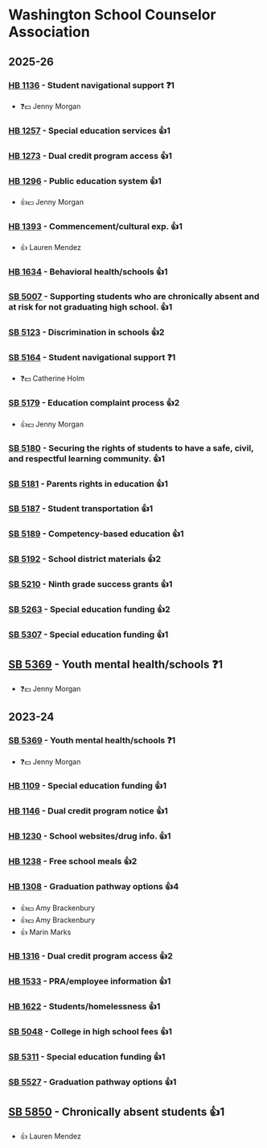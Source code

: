 # Washington School Counselor Association
## 2025-26

### [HB 1136](/bill/2025-26/hb/1136/) - Student navigational support   ❓1
* ❓💵 Jenny Morgan

### [HB 1257](/bill/2025-26/hb/1257/) - Special education services 👍1  

### [HB 1273](/bill/2025-26/hb/1273/) - Dual credit program access 👍1  

### [HB 1296](/bill/2025-26/hb/1296/) - Public education system 👍1  
* 👍💵 Jenny Morgan

### [HB 1393](/bill/2025-26/hb/1393/) - Commencement/cultural exp. 👍1  
* 👍 Lauren Mendez

### [HB 1634](/bill/2025-26/hb/1634/) - Behavioral health/schools 👍1  

### [SB 5007](/bill/2025-26/sb/5007/) - Supporting students who are chronically absent and at risk for not graduating high school. 👍1  

### [SB 5123](/bill/2025-26/sb/5123/) - Discrimination in schools 👍2  

### [SB 5164](/bill/2025-26/sb/5164/) - Student navigational support   ❓1
* ❓💵 Catherine Holm

### [SB 5179](/bill/2025-26/sb/5179/) - Education complaint process 👍2  
* 👍💵 Jenny Morgan

### [SB 5180](/bill/2025-26/sb/5180/) - Securing the rights of students to have a safe, civil, and respectful learning community. 👍1  

### [SB 5181](/bill/2025-26/sb/5181/) - Parents rights in education 👍1  

### [SB 5187](/bill/2025-26/sb/5187/) - Student transportation 👍1  

### [SB 5189](/bill/2025-26/sb/5189/) - Competency-based education 👍1  

### [SB 5192](/bill/2025-26/sb/5192/) - School district materials 👍2  

### [SB 5210](/bill/2025-26/sb/5210/) - Ninth grade success grants 👍1  

### [SB 5263](/bill/2025-26/sb/5263/) - Special education funding 👍2  

### [SB 5307](/bill/2025-26/sb/5307/) - Special education funding 👍1  

## [SB 5369](/bill/2025-26/sb/5369/) - Youth mental health/schools   ❓1
* ❓💵 Jenny Morgan

## 2023-24

### [SB 5369](/bill/2023-24/sb/5369/) - Youth mental health/schools   ❓1
* ❓💵 Jenny Morgan

### [HB 1109](/bill/2023-24/hb/1109/) - Special education funding 👍1  

### [HB 1146](/bill/2023-24/hb/1146/) - Dual credit program notice 👍1  

### [HB 1230](/bill/2023-24/hb/1230/) - School websites/drug info. 👍1  

### [HB 1238](/bill/2023-24/hb/1238/) - Free school meals 👍2  

### [HB 1308](/bill/2023-24/hb/1308/) - Graduation pathway options 👍4  
* 👍💵 Amy Brackenbury
* 👍💵 Amy Brackenbury
* 👍 Marin Marks

### [HB 1316](/bill/2023-24/hb/1316/) - Dual credit program access 👍2  

### [HB 1533](/bill/2023-24/hb/1533/) - PRA/employee information 👍1  

### [HB 1622](/bill/2023-24/hb/1622/) - Students/homelessness 👍1  

### [SB 5048](/bill/2023-24/sb/5048/) - College in high school fees 👍1  

### [SB 5311](/bill/2023-24/sb/5311/) - Special education funding 👍1  

### [SB 5527](/bill/2023-24/sb/5527/) - Graduation pathway options 👍1  

## [SB 5850](/bill/2023-24/sb/5850/) - Chronically absent students 👍1  
* 👍 Lauren Mendez
